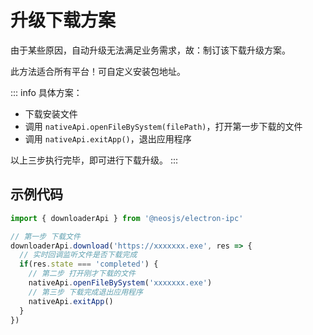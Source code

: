 # 升级下载方案

由于某些原因，自动升级无法满足业务需求，故：制订该下载升级方案。

此方法适合所有平台！可自定义安装包地址。

::: info
具体方案：
- 下载安装文件
- 调用 `nativeApi.openFileBySystem(filePath)`，打开第一步下载的文件
- 调用 `nativeApi.exitApp()`，退出应用程序

以上三步执行完毕，即可进行下载升级。
:::

## 示例代码
```js
import { downloaderApi } from '@neosjs/electron-ipc'

// 第一步 下载文件
downloaderApi.download('https://xxxxxxx.exe', res => {
  // 实时回调监听文件是否下载完成
  if(res.state === 'completed') {
    // 第二步 打开刚才下载的文件
    nativeApi.openFileBySystem('xxxxxxx.exe')
    // 第三步 下载完成退出应用程序
    nativeApi.exitApp() 
  }
})
```
